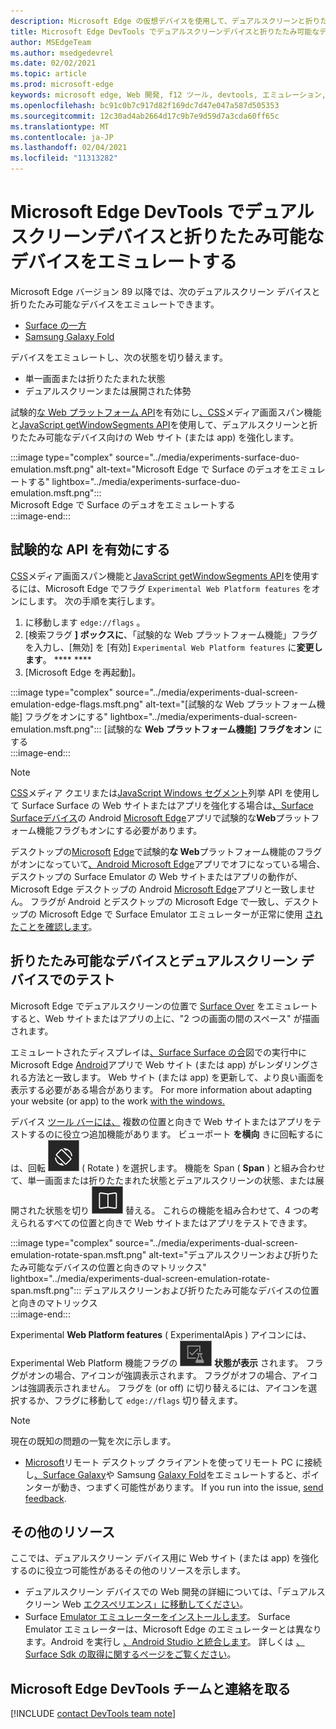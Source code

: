 ```yaml
---
description: Microsoft Edge の仮想デバイスを使用して、デュアルスクリーンと折りたたみ可能なデバイス向け Web サイトを強化します。
title: Microsoft Edge DevTools でデュアルスクリーンデバイスと折りたたみ可能なデバイスをエミュレートする
author: MSEdgeTeam
ms.author: msedgedevrel
ms.date: 02/02/2021
ms.topic: article
ms.prod: microsoft-edge
keywords: microsoft edge, Web 開発, f12 ツール, devtools, エミュレーション, デバイス, シミュレーション, モバイル, デュアルスクリーン, 折りたたみ可能, Surface Galaxy, Samsung Galaxy Fold
ms.openlocfilehash: bc91c0b7c917d82f169dc7d47e047a587d505353
ms.sourcegitcommit: 12c30ad4ab2664d17c9b7e9d59d7a3cda60ff65c
ms.translationtype: MT
ms.contentlocale: ja-JP
ms.lasthandoff: 02/04/2021
ms.locfileid: "11313282"
---
```

# Microsoft Edge DevTools でデュアルスクリーンデバイスと折りたたみ可能なデバイスをエミュレートする  

Microsoft Edge バージョン 89 以降では、次のデュアルスクリーン デバイスと折りたたみ可能なデバイスをエミュレートできます。  

*   [Surface の一方][SurfaceDevicesDuo]  
*   [Samsung Galaxy Fold][SamsungMobileGalaxyFold]  
    
デバイスをエミュレートし、次の状態を切り替えます。  

*   単一画面または折りたたまれた状態  
*   デュアルスクリーンまたは展開された体勢  
    
試験的[な Web プラットフォーム API](#turn-on-experimental-apis)を有効にし[、CSS][DualScreenDocsCssMedia]メディア画面スパン機能と[JavaScript getWindowSegments API][DualScreenDocsJSAPI]を使用して、デュアルスクリーンと折りたたみ可能なデバイス向けの Web サイト \(または app\) を強化します。  

:::image type="complex" source="../media/experiments-surface-duo-emulation.msft.png" alt-text="Microsoft Edge で Surface のデュオをエミュレートする" lightbox="../media/experiments-surface-duo-emulation.msft.png":::  
   Microsoft Edge で Surface のデュオをエミュレートする  
:::image-end:::  

## 試験的な API を有効にする  

[CSS][DualScreenDocsCssMedia]メディア画面スパン機能と[JavaScript getWindowSegments API][DualScreenDocsJSAPI]を使用するには、Microsoft Edge でフラグ `Experimental Web Platform features` をオンにします。  次の手順を実行します。  

1.  に移動します `edge://flags` 。  
1.  [検索フラグ **] ボックスに**、「試験的な Web プラットフォーム機能」フラグを入力し、[無効] を [有効] `Experimental Web Platform features` に**変更します**。 **** ****  
1.  [Microsoft Edge を再起動]。  
    
:::image type="complex" source="../media/experiments-dual-screen-emulation-edge-flags.msft.png" alt-text="[試験的な Web プラットフォーム機能] フラグをオンにする" lightbox="../media/experiments-dual-screen-emulation.msft.png":::
   [試験的な **Web プラットフォーム機能] フラグをオン** にする  
:::image-end:::  

> [!NOTE]
> [CSS][DualScreenDocsCssMedia]メディア クエリまたは[JavaScript Windows セグメント][DualScreenDocsJSAPI]列挙 API を使用して Surface Surface の Web サイトまたはアプリを強化する場合は[、Surface Surface][SurfaceDevicesDuo][デバイス][SurfaceDevicesDuo]の Android [Microsoft Edge][GooglePlayMicrosoftEdge]アプリで試験的な**Web**プラットフォーム機能フラグもオンにする必要があります。  
> 
> デスクトップの[Microsoft][MicrosoftEdge] [Edge][SurfaceDevicesDuo]で試験的**な Web**プラットフォーム機能のフラグがオンになっていて[、Android Microsoft Edge][GooglePlayMicrosoftEdge]アプリでオフになっている場合、デスクトップの Surface Emulator の Web サイトまたはアプリの動作が、Microsoft Edge デスクトップの Android [Microsoft Edge][GooglePlayMicrosoftEdge]アプリと一致しません。  フラグが Android とデスクトップの Microsoft Edge で一致し、デスクトップの Microsoft Edge で Surface Emulator エミュレーターが正常に使用 [されたことを確認します][MicrosoftEdge]。  

## 折りたたみ可能なデバイスとデュアルスクリーン デバイスでのテスト  

Microsoft Edge でデュアルスクリーンの位置で [Surface Over][SurfaceDevicesDuo] をエミュレートすると、Web サイトまたはアプリの上に、"2 つの画面の間のスペース\" が描画されます。  

エミュレートされたディスプレイは[、Surface Surface の合][SurfaceDevicesDuo]図での実行中に Microsoft Edge [Android][GooglePlayMicrosoftEdge]アプリで Web サイト \(または app\) がレンダリングされる方法と一致します。  Web サイト \(または app\) を更新して、より良い画面を表示する必要がある場合があります。  For more information about adapting your website \(or app\) to the work [with the windows.][DualScreenIntroductionHowWorkSeam]  

デバイス [ツール バーには、][DevtoolsDeviceModeIndexSimulateMobileViewport] 複数の位置と向きで Web サイトまたはアプリをテストするのに役立つ追加機能があります。  ビューポート **を横向** きに回転するには、回転 ![ ](../media/rotate-dark-icon.msft.png) \( Rotate \) を選択します。 機能を Span \( **Span** \) と組み合わせて、単一画面または折りたたまれた状態とデュアルスクリーンの状態、または展開された状態を切り ![ ](../media/span-dark-icon.msft.png) 替える。  これらの機能を組み合わせて、4 つの考えられるすべての位置と向きで Web サイトまたはアプリをテストできます。  

:::image type="complex" source="../media/experiments-dual-screen-emulation-rotate-span.msft.png" alt-text="デュアルスクリーンおよび折りたたみ可能なデバイスの位置と向きのマトリックス" lightbox="../media/experiments-dual-screen-emulation-rotate-span.msft.png":::
   デュアルスクリーンおよび折りたたみ可能なデバイスの位置と向きのマトリックス  
:::image-end:::  

Experimental **Web Platform features** \( ExperimentalApis \) アイコンには、Experimental Web Platform 機能フラグの ![ ](../media/experimental-apis-dark-icon.msft.png) **状態が表示** されます。  フラグがオンの場合、アイコンが強調表示されます。  フラグがオフの場合、アイコンは強調表示されません。  フラグを \(or off\) に切り替えるには、アイコンを選択するか、フラグに移動して `edge://flags` 切り替えます。  

> [!NOTE]
> 現在の既知の問題の一覧を次に示します。  
> 
> *   [Microsoft][RemoteDesktopClientDocs]リモート デスクトップ クライアントを使ってリモート PC に接続し[、Surface Galaxy][SurfaceDevicesDuo]や Samsung [Galaxy Fold][SamsungMobileGalaxyFold]をエミュレートすると、ポインターが動き、つまずく可能性があります。  If you run into the issue, [send feedback](#getting-in-touch-with-the-microsoft-edge-devtools-team).  

## その他のリソース  

ここでは、デュアルスクリーン デバイス用に Web サイト \(または app\) を強化するのに役立つ可能性があるその他のリソースを示します。  

*   デュアルスクリーン デバイスでの Web 開発の詳細については、「デュアルスクリーン Web [エクスペリエンス」に移動してください][DualScreenWebIndex]。  
*   Surface [Emulator エミュレーターをインストールします][DualScreenAndroidUseEmulator]。  Surface Emulator エミュレーターは、Microsoft Edge のエミュレーターとは異なります。Android を実行し [、Android Studio と統合します][AndroidDeveloperStudio]。  詳しくは [、Surface Sdk の取得に関するページをご覧ください][DualScreenAndroidGetDuoSdk]。  

## Microsoft Edge DevTools チームと連絡を取る  

[!INCLUDE [contact DevTools team note](../includes/contact-devtools-team-note.md)]  

<!-- links -->  

[DevtoolsDeviceModeIndexSimulateMobileViewport]: ../device-mode/index.md#simulate-a-mobile-viewport "Microsoft Edge DevTools アプリケーションでデバイス モードを使用してモバイル デバイスをシミュレート|Microsoft Edge"  

[DualScreenWebIndex]: /dual-screen/web/index "デュアルスクリーン Web エクスペリエンス|Microsoft Docs"  
[DualScreenAndroidGetDuoSdk]: /dual-screen/android/get-duo-sdk "Surface Emulator エミュレーター を取得|Microsoft Docs"  
[DualScreenIntroductionHowWorkSeam]: /dual-screen/introduction#how-to-work-with-the-seam "シームを処理する方法 - デュアルスクリーン デバイスの概要 | Microsoft Docs"  
[DualScreenAndroidUseEmulator]: /dual-screen/android/use-emulator "Surface Emulator エミュレーター を使|Microsoft Docs"  
[DualScreenDocsCssMedia]: /dual-screen/web/css-media-spanning "デュアルスクリーン検出のための CSS メディアのスクリーンスパニング機能 | Microsoft Docs"  
[DualScreenDocsJSAPI]: /dual-screen/web/javascript-getwindowsegments "デュアルスクリーン デバイスのための getWindowSegments JavaScript API | Microsoft Docs"  

[RemoteDesktopClientDocs]: /windows-server/remote/remote-desktop-services/clients/remote-desktop-clients "リモート デスクトップ クライアントの|Microsoft Docs"

[MicrosoftEdge]: https://www.microsoft.com/edge "Microsoft Edge"  

[SurfaceDevicesDuo]: https://www.microsoft.com/surface/devices/surface-duo "Surface Surface の |Microsoft Surface"  

[AndroidDeveloperStudio]: https://developer.android.com/studio/ "Android Studio"  

[GooglePlayMicrosoftEdge]: https://play.google.com/store/apps/details?id=com.microsoft.emmx "Microsoft Edge |Google Play"  

[SamsungMobileGalaxyFold]: https://www.samsung.com/mobile/galaxy-fold/ "Galaxy Fold |Samsung"  
